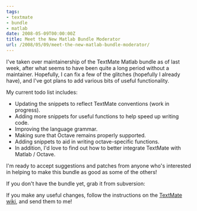 ```yaml
---
tags:
- textmate
- bundle
- matlab
date: 2008-05-09T00:00:00Z
title: Meet the New Matlab Bundle Moderator
url: /2008/05/09/meet-the-new-matlab-bundle-moderator/
---
```


I've taken over maintainership of the TextMate Matlab bundle as of last week, after what seems to have been quite a long period without a maintainer. Hopefully, I can fix a few of the glitches (hopefully I already have), and I've got plans to add various bits of useful functionality.

My current todo list includes:
  
  * Updating the snippets to reflect TextMate conventions (work in progress).
  * Adding more snippets for useful functions to help speed up writing code.
  * Improving the language grammar.
  * Making sure that Octave remains properly supported.
  * Adding snippets to aid in writing octave-specific functions.
  * In addition, I'd love to find out how to better integrate TextMate with Matlab / Octave.

I'm ready to accept suggestions and patches from anyone who's interested in helping to make this bundle as good as some of the others!

If you don't have the bundle yet, grab it from subversion:

<script src="http://gist.github.com/5020.js"></script>

If you make any useful changes, follow the instructions on the 
[TextMate wiki](http://wiki.macromates.com/Bundles/HowToContribute), and send them to me!
